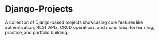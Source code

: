 # Django-Projects
A collection of Django-based projects showcasing core features like authentication, REST APIs, CRUD operations, and more. Ideal for learning, practice, and portfolio building.
